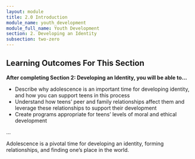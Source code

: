 ```yaml
---
layout: module
title: 2.0 Introduction
module_name: youth_development
module_full_name: Youth Development
section: 2. Developing an Identity
subsection: two-zero
---
```


## Learning Outcomes For This Section

**After completing Section 2: Developing an Identity, you will be able to...**
<ul class="fancy">
  <li>Describe why adolescence is an important time for developing identity, and how you can support teens in this process</li>
  <li>Understand how teens’ peer and family relationships affect them and leverage these relationships to support their development</li>
  <li>Create programs appropriate for teens’ levels of moral and ethical development</li>
</ul>

… 

Adolescence is a pivotal time for developing an identity, forming relationships, and finding one’s place in the world.
